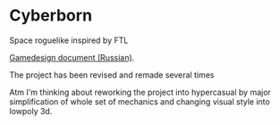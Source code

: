 # Cyberborn
Space roguelike inspired by FTL

[Gamedesign document (Russian)](https://docs.google.com/document/d/1DhrkreIvMlKRkzO9nJGD91v8qJq3vEXrQjX8Xpdfu_M/edit?usp=sharing).

The project has been revised and remade several times

Atm I'm thinking about reworking the project into hypercasual by major simplification of whole set of mechanics and changing visual style into lowpoly 3d.
